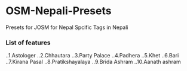 # OSM-Nepali-Presets
Presets for JOSM for Nepal Spcific Tags in Nepali




### List of features
..1.Astologer
..2.Chhautara
..3.Party Palace
..4.Padhera
..5.Khet
..6.Bari
..7.Kirana Pasal
..8.Pratikshayalaya
..9.Brida Ashram
..10.Aanath ashram
